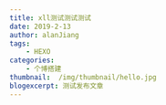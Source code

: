 ```yaml
---
title: xll测试测试测试
date: 2019-2-13
author: alanJiang
tags:
    - HEXO
categories:
    - 个博搭建
thumbnail:  /img/thumbnail/hello.jpg
blogexcerpt: 测试发布文章
---
```


